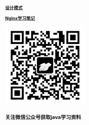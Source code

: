 <a href="https://github.com/2857944093/springboot-series/blob/master/springboot-designmode/readme.md"><strong>设计模式</strong></a> 

<a href="https://github.com/2857944093/springboot-series/blob/master/springboot-study/readmeFile/NginxReadme.md"><strong>Nginx学习笔记</strong></a> 



<img src="https://github.com/2857944093/springboot-series/blob/master/springboot-study/image/qrcode_for_gh_29e343804c32_258.jpg"/>
<h3>关注<storng>微信公众号</storng>获取java学习资料</h3>
